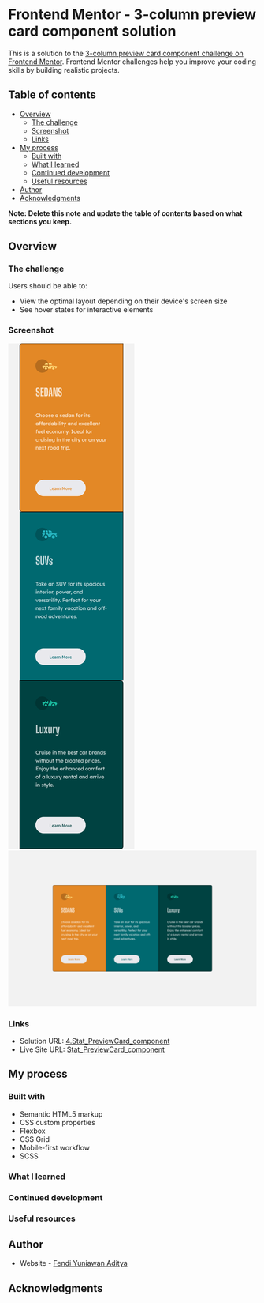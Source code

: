 # Frontend Mentor - 3-column preview card component solution

This is a solution to the [3-column preview card component challenge on Frontend Mentor](https://www.frontendmentor.io/challenges/3column-preview-card-component-pH92eAR2-). Frontend Mentor challenges help you improve your coding skills by building realistic projects. 

## Table of contents

- [Overview](#overview)
  - [The challenge](#the-challenge)
  - [Screenshot](#screenshot)
  - [Links](#links)
- [My process](#my-process)
  - [Built with](#built-with)
  - [What I learned](#what-i-learned)
  - [Continued development](#continued-development)
  - [Useful resources](#useful-resources)
- [Author](#author)
- [Acknowledgments](#acknowledgments)

**Note: Delete this note and update the table of contents based on what sections you keep.**

## Overview

### The challenge

Users should be able to:

- View the optimal layout depending on their device's screen size
- See hover states for interactive elements

### Screenshot

![](./Screenshot1.png)
![](./Screenshot2.png)

### Links

- Solution URL: [4.Stat_PreviewCard_component](https://github.com/fendiya/frontendmentorio/tree/main/5.3Column_PreviewCard_component)
- Live Site URL: [Stat_PreviewCard_component](https://fendiya.github.io/frontendmentorio/5.3Column_PreviewCard_component)

## My process

### Built with

- Semantic HTML5 markup
- CSS custom properties
- Flexbox
- CSS Grid
- Mobile-first workflow
- SCSS


### What I learned

### Continued development

### Useful resources

## Author

- Website - [Fendi Yuniawan Aditya](https://fendiyuniawanaditya.wordpress.com)

## Acknowledgments